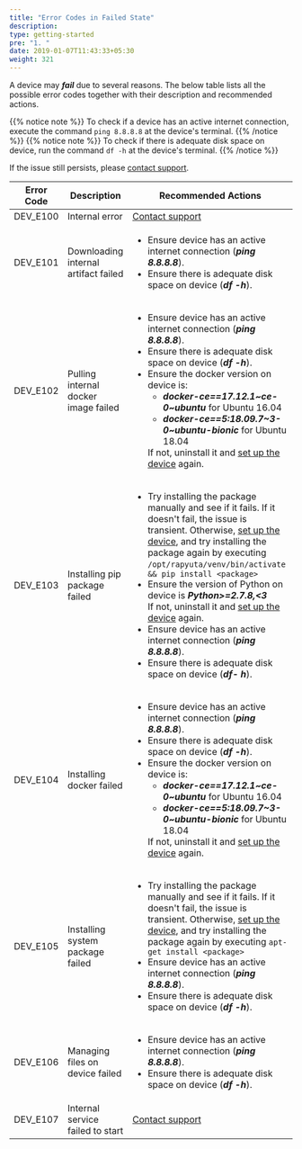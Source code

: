 ```yaml
---
title: "Error Codes in Failed State"
description:
type: getting-started
pre: "1. "
date: 2019-01-07T11:43:33+05:30
weight: 321
---
```

A device may ***fail*** due to several reasons. The below table
lists all the possible error codes together with their
description and recommended actions.

{{% notice note %}}
To check if a device has an active internet connection, execute the command `ping 8.8.8.8` at the device's terminal.
{{% /notice %}}
{{% notice note %}}
To check if there is adequate disk space on device, run the command `df -h` at the device's terminal.
{{% /notice %}}

If the issue still persists, please <a href="#" onclick="javascript:FreshWidget.show();">contact support</a>.

| Error Code | Description | Recommended Actions |
| ---------- | ----------- | ----------------------- |
| DEV_E100 | Internal error | <a href="#" onclick="javascript:FreshWidget.show();">Contact support</a> |
| DEV_E101 | Downloading internal artifact failed | <ul><li>Ensure device has an active internet connection (***ping 8.8.8.8***).</li><li>Ensure there is adequate disk space on device (***df -h***).</li></ul> |
| DEV_E102 | Pulling internal docker image failed | <ul><li>Ensure device has an active internet connection (***ping 8.8.8.8***).</li><li>Ensure there is adequate disk space on device (***df -h***).</li><li>Ensure the docker version on device is:  <ul><li>***docker-ce==17.12.1~ce-0~ubuntu*** for Ubuntu 16.04</li><li>***docker-ce==5:18.09.7~3-0~ubuntu-bionic*** for Ubuntu 18.04</li></ul>If not, uninstall it and [set up the device](/getting-started/add-new-device/#setting-up-a-device) again.</li></ul> |
| DEV_E103 | Installing pip package failed | <ul><li>Try installing the package manually and see if it fails. If it doesn't fail, the issue is transient. Otherwise, [set up the device](/getting-started/add-new-device/#setting-up-a-device), and try installing the package again by executing `/opt/rapyuta/venv/bin/activate && pip install <package>`</li><li>Ensure the version of Python on device is ***Python>=2.7.8,\<3***<br>If not, uninstall it and [set up the device](/getting-started/add-new-device/#setting-up-a-device) again.</li><li>Ensure device has an active internet connection (***ping 8.8.8.8***).</li><li>Ensure there is adequate disk space on device (***df- h***).</li></ul> |
| DEV_E104 | Installing docker failed | <ul><li>Ensure device has an active internet connection (***ping 8.8.8.8***).</li><li>Ensure there is adequate disk space on device (***df -h***).</li><li>Ensure the docker version on device is:  <ul><li>***docker-ce==17.12.1~ce-0~ubuntu*** for Ubuntu 16.04</li><li>***docker-ce==5:18.09.7~3-0~ubuntu-bionic*** for Ubuntu 18.04</li></ul>If not, uninstall it and [set up the device](/getting-started/add-new-device/#setting-up-a-device) again.</li></ul> |
| DEV_E105 | Installing system package failed | <ul><li>Try installing the package manually and see if it fails. If it doesn't fail, the issue is transient. Otherwise, [set up the device](/getting-started/add-new-device/#setting-up-a-device), and try installing the package again by executing `apt-get install <package>`</li><li>Ensure device has an active internet connection (***ping 8.8.8.8***).</li><li>Ensure there is adequate disk space on device (***df -h***).</li></ul> |
| DEV_E106 | Managing files on device failed | <ul><li>Ensure device has an active internet connection (***ping 8.8.8.8***).</li><li>Ensure there is adequate disk space on device (***df -h***).</li></ul> |
| DEV_E107 | Internal service failed to start | <a href="#" onclick="javascript:FreshWidget.show();">Contact support</a> |
